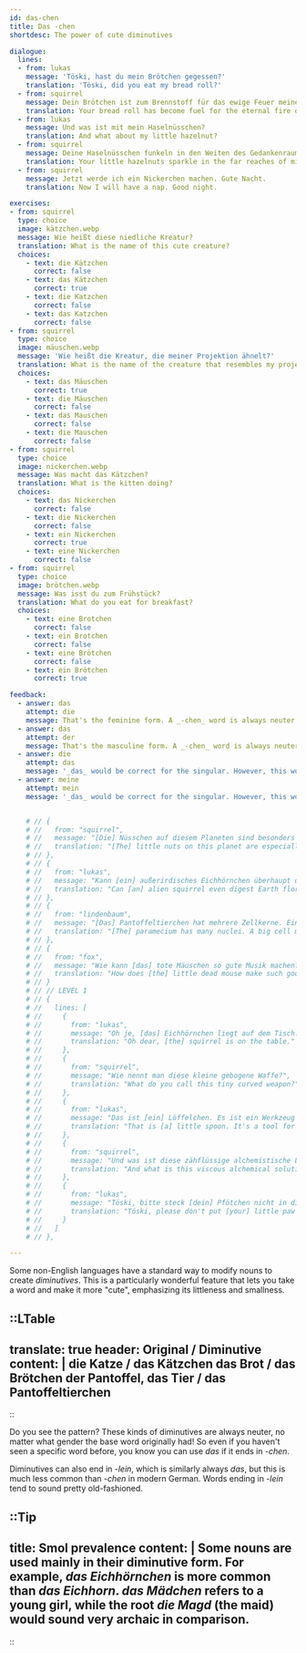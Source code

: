 ```yaml
---
id: das-chen
title: Das -chen
shortdesc: The power of cute diminutives

dialogue:
  lines:
  - from: lukas
    message: 'Töski, hast du mein Brötchen gegessen?'
    translation: 'Töski, did you eat my bread roll?'
  - from: squirrel
    message: Dein Brötchen ist zum Brennstoff für das ewige Feuer meiner Seele geworden.
    translation: Your bread roll has become fuel for the eternal fire of my soul.
  - from: lukas
    message: Und was ist mit mein Haselnüsschen?
    translation: And what about my little hazelnut?
  - from: squirrel
    message: Deine Haselnüsschen funkeln in den Weiten des Gedankenraums.
    translation: Your little hazelnuts sparkle in the far reaches of mindspace.
  - from: squirrel
    message: Jetzt werde ich ein Nickerchen machen. Gute Nacht.
    translation: Now I will have a nap. Good night.

exercises:
- from: squirrel
  type: choice
  image: kätzchen.webp
  message: Wie heißt diese niedliche Kreatur?
  translation: What is the name of this cute creature?
  choices:
    - text: die Kätzchen
      correct: false
    - text: das Kätzchen
      correct: true
    - text: die Katzchen
      correct: false
    - text: das Katzchen
      correct: false
- from: squirrel
  type: choice
  image: mäuschen.webp
  message: 'Wie heißt die Kreatur, die meiner Projektion ähnelt?'
  translation: What is the name of the creature that resembles my projection?
  choices:
    - text: das Mäuschen
      correct: true
    - text: die Mäuschen
      correct: false
    - text: das Mauschen
      correct: false
    - text: die Mauschen
      correct: false
- from: squirrel
  type: choice
  image: nickerchen.webp
  message: Was macht das Kätzchen?
  translation: What is the kitten doing?
  choices:
    - text: das Nickerchen
      correct: false
    - text: die Nickerchen
      correct: false
    - text: ein Nickerchen
      correct: true
    - text: eine Nickerchen
      correct: false
- from: squirrel
  type: choice
  image: brötchen.webp
  message: Was isst du zum Frühstück?
  translation: What do you eat for breakfast?
  choices:
    - text: eine Brotchen
      correct: false
    - text: ein Brotchen
      correct: false
    - text: eine Brötchen
      correct: false
    - text: ein Brötchen
      correct: true

feedback:
  - answer: das
    attempt: die
    message: That's the feminine form. A _-chen_ word is always neuter.
  - answer: das
    attempt: der
    message: That's the masculine form. A _-chen_ word is always neuter.
  - answer: die
    attempt: das
    message: '_das_ would be correct for the singular. However, this word is pluralized.'
  - answer: meine
    attempt: mein
    message: '_das_ would be correct for the singular. However, this word is pluralized.'


    # // {
    # //   from: "squirrel",
    # //   message: "[Die] Nüsschen auf diesem Planeten sind besonders lecker. Zu Hause ist das ein gut gehütetes Geheimnis.",
    # //   translation: "[The] little nuts on this planet are especially delicious. It's a well-kept secret back home."
    # // },
    # // {
    # //   from: "lukas",
    # //   message: "Kann [ein] außerirdisches Eichhörnchen überhaupt die irdische Flora verdauen...?",
    # //   translation: "Can [an] alien squirrel even digest Earth flora...?"
    # // },
    # // {
    # //   from: "lindenbaum",
    # //   message: "[Das] Pantoffeltierchen hat mehrere Zellkerne. Eine große Zelle muss viele Proteine herstellen!",
    # //   translation: "[The] paramecium has many nuclei. A big cell must make lots of proteins!"
    # // },
    # // {
    # //   from: "fox",
    # //   message: "Wie kann [das] tote Mäuschen so gute Musik machen?",
    # //   translation: "How does [the] little dead mouse make such good music?"
    # // }
    # // // LEVEL 1
    # // {
    # //   lines: [
    # //     {
    # //       from: "lukas",
    # //       message: "Oh je, [das] Eichhörnchen liegt auf dem Tisch.",
    # //       translation: "Oh dear, [the] squirrel is on the table."
    # //     },
    # //     {
    # //       from: "squirrel",
    # //       message: "Wie nennt man diese kleine gebogene Waffe?",
    # //       translation: "What do you call this tiny curved weapon?"
    # //     },
    # //     {
    # //       from: "lukas",
    # //       message: "Das ist [ein] Löffelchen. Es ist ein Werkzeug zum Essen, keine Waffe.",
    # //       translation: "That is [a] little spoon. It's a tool for eating, not a weapon."
    # //     },
    # //     {
    # //       from: "squirrel",
    # //       message: "Und was ist diese zähflüssige alchemistische Lösung?",
    # //       translation: "And what is this viscous alchemical solution?"
    # //     },
    # //     {
    # //       from: "lukas",
    # //       message: "Töski, bitte steck [dein] Pfötchen nicht in die Suppe.",
    # //       translation: "Töski, please don't put [your] little paw in the soup."
    # //     }
    # //   ]
    # // },

---
```


Some non-English languages have a standard way to modify nouns to create _diminutives_. This is a particularly wonderful feature that lets you take a word and make it more "cute", emphasizing its littleness and smallness.

::LTable
---
translate: true
header: Original / Diminutive
content: |
die Katze / das Kätzchen
das Brot / das Brötchen
der Pantoffel, das Tier / das Pantoffeltierchen
---
::

Do you see the pattern? These kinds of diminutives are always neuter, no matter what gender the base word originally had! So even if you haven't seen a specific word before, you know you can use _das_ if it ends in _-chen_.

Diminutives can also end in _-lein_, which is similarly always _das_, but this is much less common than _-chen_ in modern German. Words ending in _-lein_ tend to sound pretty old-fashioned.

::Tip
---
title: Smol prevalence
content: |
  Some nouns are used mainly in their diminutive form. For example, _das Eichhörnchen_ is more common than _das Eichhorn_. _das Mädchen_ refers to a young girl, while the root _die Magd_ (the maid) would sound very archaic in comparison.
---
::